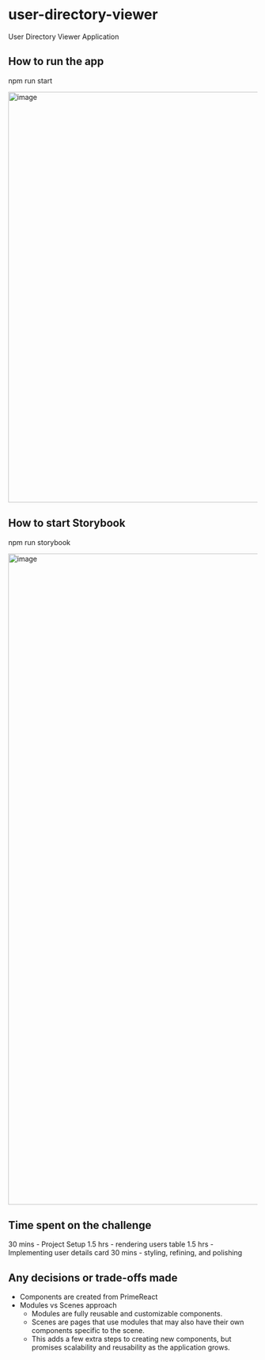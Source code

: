 # user-directory-viewer
User Directory Viewer Application

## How to run the app

npm run start

<img width="1250" height="828" alt="image" src="https://github.com/user-attachments/assets/788b51a0-c62e-4b9a-9c1d-6ff6b1ed12c5" />


## How to start Storybook

npm run storybook

<img width="1647" height="1313" alt="image" src="https://github.com/user-attachments/assets/168975be-2735-4c71-a10f-950db170631c" />


## Time spent on the challenge

30 mins - Project Setup
1.5 hrs - rendering users table
1.5 hrs - Implementing user details card
30 mins - styling, refining, and polishing

## Any decisions or trade-offs made

- Components are created from PrimeReact
- Modules vs Scenes approach
    - Modules are fully reusable and customizable components.
    - Scenes are pages that use modules that may also have their own components specific to the scene.
    - This adds a few extra steps to creating new components, but promises scalability and reusability as the application grows. 
